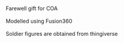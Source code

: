 <br>Farewell gift for COA </br>
<br>Modelled using Fusion360 </br>
<br>Soldier figures are obtained from thingiverse </br>

